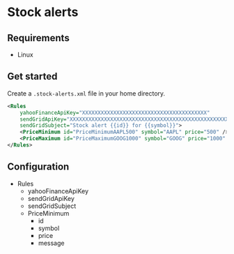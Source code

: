 # Stock alerts

## Requirements

* Linux

## Get started

Create a `.stock-alerts.xml` file in your home directory.

```xml
<Rules
    yahooFinanceApiKey="XXXXXXXXXXXXXXXXXXXXXXXXXXXXXXXXXXXXXXXX"
    sendGridApiKey="XXXXXXXXXXXXXXXXXXXXXXXXXXXXXXXXXXXXXXXXXXXXXXXXXXXXXXXXXXXXXXXXXXXXX"
    sendGridSubject="Stock alert {{id}} for {{symbol}}">
    <PriceMinimum id="PriceMinimumAAPL500" symbol="AAPL" price="500" />
    <PriceMaximum id="PriceMaximumGOOG1000" symbol="GOOG" price="1000" message="Google price has exceeded ${{price}}." />
</Rules>
```

## Configuration

* Rules
  * yahooFinanceApiKey
  * sendGridApiKey
  * sendGridSubject
  * PriceMinimum
    * id
    * symbol
    * price
    * message
